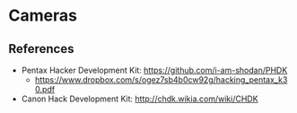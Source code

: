 # Cameras

## References
- Pentax Hacker Development Kit: https://github.com/i-am-shodan/PHDK
  - https://www.dropbox.com/s/ogez7sb4b0cw92g/hacking_pentax_k30.pdf
- Canon Hack Development Kit: http://chdk.wikia.com/wiki/CHDK
